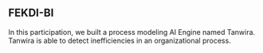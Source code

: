 ## FEKDI-BI

In this participation, we built a process modeling AI Engine named Tanwira. Tanwira is able to detect inefficiencies in an organizational process.
